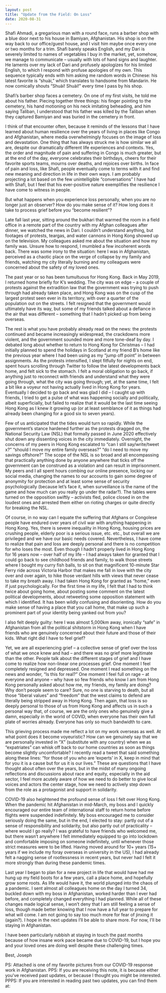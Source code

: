 ```yaml
---
layout: post
title: "Update from the Field: On Loss"
date: 2020-08-31
---
```

Shafi Ahmadi, a gregarious man with a round face, runs a barber shop with a blue door next to his house in Bamiyan, Afghanistan. His shop is on the way back to our office/guest house, and I visit him maybe once every one or two months for a trim. Shafi barely speaks English, and my Dari is severely limited to names of vegetables I buy in the market, yet, somehow, we manage to communicate – usually with lots of hand signs and laughter. He laments over my lack of Dari and profusely apologizes for his limited English, to which I respond with profuse apologies of my own. This sequence typically ends with him asking me random words in Chinese: his latest favorite is “shuài,” which translates to handsome from Mandarin. He now comically shouts “Shuài! Shuài!” every time I pass by his shop.

Shafi’s barber shop faces a cemetery. On one of my first visits, he told me about his father. Piecing together three things: his finger pointing to the cemetery, his hand motioning on his neck imitating beheading, and him saying Taliban, I understood that his father was killed by the Taliban when they captured Bamiyan and was buried in the cemetery in front.

I think of that encounter often, because it reminds of the lessons that I have learned about human resilience over the years of living in places like Congo and Afghanistan, where media overwhelmingly focuses on the image of loss and devastation. One thing that has always struck me is how similar we all are, despite our dramatically different life experiences and contexts. Yes, the order and magnitude of pain and suffering in Congo is much greater, but at the end of the day, everyone celebrates their birthdays, cheers for their favorite sports teams, mourns over deaths, and rejoices over births. In face of pain and loss, like Shafi, people eventually come to terms with it and find new meaning and direction in life in their own ways. I am probably projecting a lot based on the few unintelligible “conversations” I have had with Shafi, but I feel that his ever-positive nature exemplifies the resilience I have come to witness in people.

But what happens when you experience loss personally, when you are no longer just an observer? How do you make sense of it? How long does it take to process grief before you “become resilient”?

Late fall last year, sitting around the bukhari that warmed the room in a field office in a remote part of the country with my Afghan colleagues after dinner, we watched the news in Dari. I couldn’t understand anything, but footages of protests, teargas, and water cannons in Hong Kong showed up on the television. My colleagues asked me about the situation and how my family was. Unsure how to respond, I mumbled a few incoherent words back. There was some irony to the situation: here I was in Afghanistan, perceived as a chaotic place on the verge of collapse by my family and friends, watching my city literally burning and my colleagues were concerned about the safety of my loved ones.

The past year or so has been tumultuous for Hong Kong. Back in May 2019, I returned home briefly for K’s wedding. The city was on edge – a couple of protests against the extradition law that the government was trying to push through had already taken place, and Hong Kong was on the cusp of the largest protest seen ever in its territory, with over a quarter of the population out on the streets. I felt resigned that the government would ultimately have its way, but some of my friends talked about a defiance in the air that was different – something that I hadn’t picked up from being overseas.

The rest is what you have probably already read on the news: the protests continued and became increasingly widespread, the crackdowns more violent, and the government sounded more and more tone-deaf by day. I debated long about whether to return to Hong Kong for Christmas – I had initially planned to spend the holidays in Scotland at my friend B’s home like the previous year where I had been using as my “jump off point” in between assignments. As the protests intensified, I slept fitfully for nights on end, spent hours scrolling through Twitter to follow the latest developments back home, and felt sick to the stomach. I felt a moral obligation to go back, if anything just to reconnect with friends and understand what they were going through, what the city was going through; yet, at the same time, I felt a bit like a voyeur not having actually lived in Hong Kong for years. Eventually I decided to go back and was glad I did – I caught up with friends, I tried to get a pulse of what was happening socially and politically, albeit superficially, but failed to realize that it would be the last time seeing Hong Kong as I knew it growing up (or at least semblance of it as things had already been changing for a good six to seven years).

Few of us anticipated that the tides would turn so rapidly. While the government’s stance hardened further as the protests dragged on, the National Security Law (NSL) that formally passed in June 2020 effectively shut down any dissenting voices in the city immediately. Overnight, the concerns of my peers in Hong Kong escalated to “can I still say/write/tweet x?” “should I move my entire family overseas?” “do I need to move my savings offshore?” The scope of the NSL is so broad and all encompassing that practically anything done by anyone anywhere that ticks off the government can be construed as a violation and can result in imprisonment. My peers and I all spent hours combing our online presence, locking our social media, changing the names to our accounts to gain some degree of anonymity for protection and at least some sense of security psychologically (because let’s face it, when surveillance is the name of the game and how much can you really go under the radar?). The tables were turned on the opposition swiftly – activists fled, police closed in on the loudest ones and arrested them either on rioting charges or quite directly for breaking the NSL.

Of course, in no way can I equate the suffering that Afghans or Congolese people have endured over years of civil war with anything happening in Hong Kong. Yes, there is severe inequality in Hong Kong, housing prices are crushing people, elderly poor is a serious issue, etc. etc., but overall we are privileged and we have our basic needs covered. Nevertheless, I have come to realize that pain and loss are deeply personal and there is no competition for who loses the most. Even though I hadn’t properly lived in Hong Kong for 16 years now – over half of my life – I had always taken for granted that I could go back to see childhood friends and family, to walk those streets where I bought my curry fish balls, to sit on that magnificent 10-minute Star Ferry ride across Victoria Harbor that makes me fall in love with the city over and over again, to hike those verdant hills with views that never cease to take my breath away. I had taken Hong Kong for granted as “home,” even if just psychologically. For the first time in my life, I felt that I had to think twice about going home, about posting some comment on the latest political developments, about retweeting some opposition statement with which I identified. It has been wildly confusing and disorienting. How do you make sense of having a place that you call home, that make up such a prominent part of your identity being yanked out from you?

I also felt deeply guilty: here I was almost 5,000km away, ironically “safe” in Afghanistan from all the political shitstorm in Hong Kong when I have friends who are genuinely concerned about their future and those of their kids. What right did I have to feel grief?

Yet, we are all experiencing grief – a collective sense of grief over the loss of what we once knew and had – and there was no grief more legitimate than the other. People talk about the different stages of grief and I have come to realize how non-linear one processes grief. One moment I feel completely resigned and depressed. One moment I read something on the news and wonder, “Is this for real?”  One moment I feel full on rage – at everyone and anyone – why have so few friends who know I am from Hong Kong personally asked about how me, my friends, my family are doing? Why don’t people seem to care? Sure, no one is starving to death, but all those “liberal values” and “freedom” that the west claims to defend are literally being stripped away in Hong Kong. Then again, that loss is so deeply personal to those of us from Hong Kong and affects us in such a personal way that, of course, we are the only ones who genuinely give a damn, especially in the world of COVID, when everyone has their own full plate of worries already. Everyone has only so much bandwidth to care.

This grieving process made me reflect a lot on my work overseas as well. At what point does it become voyeuristic? How can we genuinely say that we are personally invested in “X” (substitute with any country) when we as “expatriates” can whisk off back to our home countries as soon as things become slightly uncomfortable? I recently read a tweet that said something along these lines: “for those of you who are ‘experts’ in X, keep in mind that for you it is a cause but for us it is our lives.” These are questions that I have thought about often over the years, but in the midst of many ongoing reflections and discussions about race and equity, especially in the aid sector, I feel more acutely aware of how we need to do better to give local voices and actors the center stage, how we need to actively step down from the role as a protagonist and support in solidarity.

COVID-19 also heightened the profound sense of loss I felt over Hong Kong. When the pandemic hit Afghanistan in mid-March, my boss and I quickly encouraged our entire team of international staff to return home before flights were suspended indefinitely. My boss encouraged me to consider seriously doing the same, but in the end, I elected to stay: partly out of a sense of responsibility and solidarity, but also partly out of practicality – where would I go really? I was grateful to have friends who welcomed me, but there wasn’t anywhere I felt immediately equipped to go into lockdown and comfortable imposing on someone indefinitely, until whenever those strict measures were to be lifted. Having moved around for 10+ years (15+ years if we include my foray overseas in university in the US), I had already felt a nagging sense of rootlessness in recent years, but never had I felt it more strongly than during these pandemic times.

Last year I began to plan for a new project in life that would have had me hung up my field boots for a few years, call a place home, and hopefully grow some roots. As life would have it, the world plunged into the chaos of a pandemic. I sent almost all colleagues home on the day I turned 34, buckled down with my boss in Afghanistan, worked harder than I ever had before, and completely changed everything I had planned. While all of these changes made logical sense, I won’t deny that I am still feeling a sense of loss, though made better knowing that I now have a full year to prepare for what will come. I am not going to say too much more for fear of jinxing it (again?). I hope in the next updates I’ll be able to share more. For now, I'll be staying in Afghanistan.

I have been particularly rubbish at staying in touch the past months because of how insane work pace became due to COVID-19, but I hope you and your loved ones are doing well despite these challenging times.

Best,
Joseph
 

PS: Attached is one of my favorite pictures from our COVID-19 response work in Afghanistan.
PPS: If you are receiving this note, it is because either you've received past updates, or because I thought you might be interested. 
PPPS: If you are interested in reading past two updates, you can find them at:
